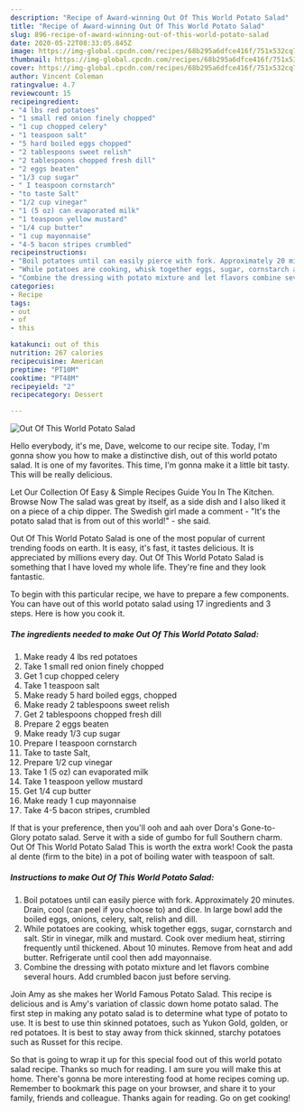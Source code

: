 ```yaml
---
description: "Recipe of Award-winning Out Of This World Potato Salad"
title: "Recipe of Award-winning Out Of This World Potato Salad"
slug: 896-recipe-of-award-winning-out-of-this-world-potato-salad
date: 2020-05-22T08:33:05.845Z
image: https://img-global.cpcdn.com/recipes/68b295a6dfce416f/751x532cq70/out-of-this-world-potato-salad-recipe-main-photo.jpg
thumbnail: https://img-global.cpcdn.com/recipes/68b295a6dfce416f/751x532cq70/out-of-this-world-potato-salad-recipe-main-photo.jpg
cover: https://img-global.cpcdn.com/recipes/68b295a6dfce416f/751x532cq70/out-of-this-world-potato-salad-recipe-main-photo.jpg
author: Vincent Coleman
ratingvalue: 4.7
reviewcount: 15
recipeingredient:
- "4 lbs red potatoes"
- "1 small red onion finely chopped"
- "1 cup chopped celery"
- "1 teaspoon salt"
- "5 hard boiled eggs chopped"
- "2 tablespoons sweet relish"
- "2 tablespoons chopped fresh dill"
- "2 eggs beaten"
- "1/3 cup sugar"
- " I teaspoon cornstarch"
- "to taste Salt"
- "1/2 cup vinegar"
- "1 (5 oz) can evaporated milk"
- "1 teaspoon yellow mustard"
- "1/4 cup butter"
- "1 cup mayonnaise"
- "4-5 bacon stripes crumbled"
recipeinstructions:
- "Boil potatoes until can easily pierce with fork. Approximately 20 minutes. Drain, cool (can peel if you choose to) and dice. In large bowl add the boiled eggs, onions, celery, salt, relish and dill."
- "While potatoes are cooking, whisk together eggs, sugar, cornstarch and salt. Stir in vinegar, milk and mustard. Cook over medium heat, stirring frequently until thickened. About 10 minutes. Remove from heat and add butter. Refrigerate until cool then add mayonnaise."
- "Combine the dressing with potato mixture and let flavors combine several hours. Add crumbled bacon just before serving."
categories:
- Recipe
tags:
- out
- of
- this

katakunci: out of this 
nutrition: 267 calories
recipecuisine: American
preptime: "PT10M"
cooktime: "PT48M"
recipeyield: "2"
recipecategory: Dessert

---
```



![Out Of This World Potato Salad](https://img-global.cpcdn.com/recipes/68b295a6dfce416f/751x532cq70/out-of-this-world-potato-salad-recipe-main-photo.jpg)

Hello everybody, it's me, Dave, welcome to our recipe site. Today, I'm gonna show you how to make a distinctive dish, out of this world potato salad. It is one of my favorites. This time, I'm gonna make it a little bit tasty. This will be really delicious.

Let Our Collection Of Easy &amp; Simple Recipes Guide You In The Kitchen. Browse Now The salad was great by itself, as a side dish and I also liked it on a piece of a chip dipper. The Swedish girl made a comment - &#34;It&#39;s the potato salad that is from out of this world!&#34; - she said.

Out Of This World Potato Salad is one of the most popular of current trending foods on earth. It is easy, it's fast, it tastes delicious. It is appreciated by millions every day. Out Of This World Potato Salad is something that I have loved my whole life. They're fine and they look fantastic.


To begin with this particular recipe, we have to prepare a few components. You can have out of this world potato salad using 17 ingredients and 3 steps. Here is how you cook it.

<!--inarticleads1-->

##### The ingredients needed to make Out Of This World Potato Salad:

1. Make ready 4 lbs red potatoes
1. Take 1 small red onion finely chopped
1. Get 1 cup chopped celery
1. Take 1 teaspoon salt
1. Make ready 5 hard boiled eggs, chopped
1. Make ready 2 tablespoons sweet relish
1. Get 2 tablespoons chopped fresh dill
1. Prepare 2 eggs beaten
1. Make ready 1/3 cup sugar
1. Prepare  I teaspoon cornstarch
1. Take to taste Salt,
1. Prepare 1/2 cup vinegar
1. Take 1 (5 oz) can evaporated milk
1. Take 1 teaspoon yellow mustard
1. Get 1/4 cup butter
1. Make ready 1 cup mayonnaise
1. Take 4-5 bacon stripes, crumbled


If that is your preference, then you&#39;ll ooh and aah over Dora&#39;s Gone-to-Glory potato salad. Serve it with a side of gumbo for full Southern charm. Out Of This World Potato Salad This is worth the extra work! Cook the pasta al dente (firm to the bite) in a pot of boiling water with teaspoon of salt. 

<!--inarticleads2-->

##### Instructions to make Out Of This World Potato Salad:

1. Boil potatoes until can easily pierce with fork. Approximately 20 minutes. Drain, cool (can peel if you choose to) and dice. In large bowl add the boiled eggs, onions, celery, salt, relish and dill.
1. While potatoes are cooking, whisk together eggs, sugar, cornstarch and salt. Stir in vinegar, milk and mustard. Cook over medium heat, stirring frequently until thickened. About 10 minutes. Remove from heat and add butter. Refrigerate until cool then add mayonnaise.
1. Combine the dressing with potato mixture and let flavors combine several hours. Add crumbled bacon just before serving.


Join Amy as she makes her World Famous Potato Salad. This recipe is delicious and is Amy&#39;s variation of classic down home potato salad. The first step in making any potato salad is to determine what type of potato to use. It is best to use thin skinned potatoes, such as Yukon Gold, golden, or red potatoes. It is best to stay away from thick skinned, starchy potatoes such as Russet for this recipe. 

So that is going to wrap it up for this special food out of this world potato salad recipe. Thanks so much for reading. I am sure you will make this at home. There's gonna be more interesting food at home recipes coming up. Remember to bookmark this page on your browser, and share it to your family, friends and colleague. Thanks again for reading. Go on get cooking!
